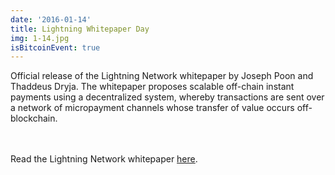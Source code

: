 ```yaml
---
date: '2016-01-14'
title: Lightning Whitepaper Day
img: 1-14.jpg
isBitcoinEvent: true
---
```


Official release of the Lightning Network whitepaper by Joseph Poon and Thaddeus Dryja. The whitepaper proposes scalable off-chain instant payments using a decentralized system, whereby transactions are sent over a network of micropayment channels whose transfer of value occurs off-blockchain.

<br/><br/>
Read the Lightning Network whitepaper <a href="https://lightning.network/lightning-network-paper.pdf" target="_blank">here</a>.
